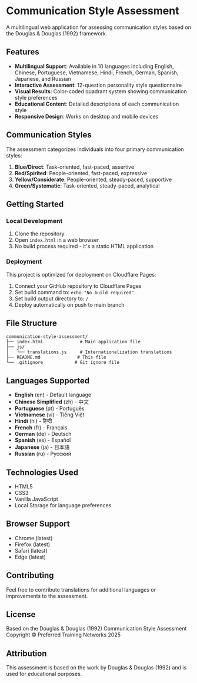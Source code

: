 # Communication Style Assessment

A multilingual web application for assessing communication styles based on the Douglas & Douglas (1992) framework.

## Features

- **Multilingual Support**: Available in 10 languages including English, Chinese, Portuguese, Vietnamese, Hindi, French, German, Spanish, Japanese, and Russian
- **Interactive Assessment**: 12-question personality style questionnaire
- **Visual Results**: Color-coded quadrant system showing communication style preferences
- **Educational Content**: Detailed descriptions of each communication style
- **Responsive Design**: Works on desktop and mobile devices

## Communication Styles

The assessment categorizes individuals into four primary communication styles:

1. **Blue/Direct**: Task-oriented, fast-paced, assertive
2. **Red/Spirited**: People-oriented, fast-paced, expressive
3. **Yellow/Considerate**: People-oriented, steady-paced, supportive
4. **Green/Systematic**: Task-oriented, steady-paced, analytical

## Getting Started

### Local Development

1. Clone the repository
2. Open `index.html` in a web browser
3. No build process required - it's a static HTML application

### Deployment

This project is optimized for deployment on Cloudflare Pages:

1. Connect your GitHub repository to Cloudflare Pages
2. Set build command to: `echo "No build required"`
3. Set build output directory to: `/`
4. Deploy automatically on push to main branch

## File Structure

```
communication-style-assessment/
├── index.html              # Main application file
├── js/
│   └── translations.js     # Internationalization translations
├── README.md              # This file
└── .gitignore            # Git ignore file
```

## Languages Supported

- **English** (en) - Default language
- **Chinese Simplified** (zh) - 中文
- **Portuguese** (pt) - Português
- **Vietnamese** (vi) - Tiếng Việt
- **Hindi** (hi) - हिन्दी
- **French** (fr) - Français
- **German** (de) - Deutsch
- **Spanish** (es) - Español
- **Japanese** (ja) - 日本語
- **Russian** (ru) - Русский

## Technologies Used

- HTML5
- CSS3
- Vanilla JavaScript
- Local Storage for language preferences

## Browser Support

- Chrome (latest)
- Firefox (latest)
- Safari (latest)
- Edge (latest)

## Contributing

Feel free to contribute translations for additional languages or improvements to the assessment.

## License

Based on the Douglas & Douglas (1992) Communication Style Assessment
Copyright © Preferred Training Networks 2025

## Attribution

This assessment is based on the work by Douglas & Douglas (1992) and is used for educational purposes.